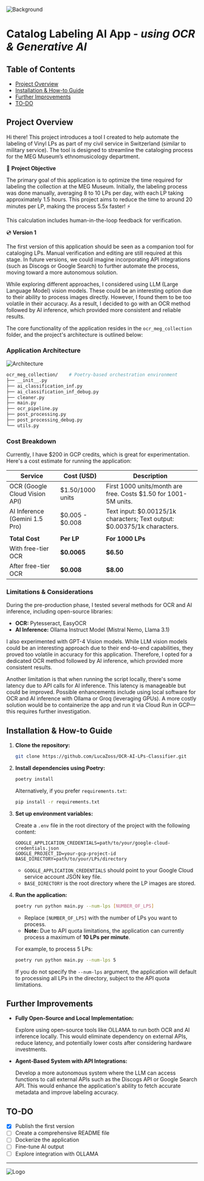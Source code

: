 
![Background](background_img.jpeg)

# Catalog Labeling AI App - *using OCR & Generative AI*

## Table of Contents

- [Project Overview](#project-overview)
- [Installation & How-to Guide](#installation--how-to-guide)
- [Further Improvements](#further-improvements)
- [TO-DO](#to-do)

## Project Overview

Hi there! This project introduces a tool I created to help automate the labeling of Vinyl LPs as part of my civil service in Switzerland (similar to military service). The tool is designed to streamline the cataloging process for the MEG Museum’s ethnomusicology department.

🎯 **Project Objective**

The primary goal of this application is to optimize the time required for labeling the collection at the MEG Museum. Initially, the labeling process was done manually, averaging 8 to 10 LPs per day, with each LP taking approximately 1.5 hours. This project aims to reduce the time to around 20 minutes per LP, making the process 5.5x faster! ⚡️ 

This calculation includes human-in-the-loop feedback for verification.

💿 **Version 1**

The first version of this application should be seen as a companion tool for cataloging LPs. Manual verification and editing are still required at this stage. In future versions, we could imagine incorporating API integrations (such as Discogs or Google Search) to further automate the process, moving toward a more autonomous solution.

While exploring different approaches, I considered using LLM (Large Language Model) vision models. These could be an interesting option due to their ability to process images directly. However, I found them to be too volatile in their accuracy. As a result, I decided to go with an OCR method followed by AI inference, which provided more consistent and reliable results.

The core functionality of the application resides in the `ocr_meg_collection` folder, and the project's architecture is outlined below:

### Application Architecture

![Architecture](architecture.png)

```bash
ocr_meg_collection/    # Poetry-based orchestration environment
├── __init__.py
├── ai_classification_inf.py
├── ai_classification_inf_debug.py
├── cleaner.py
├── main.py
├── ocr_pipeline.py
├── post_processing.py
├── post_processing_debug.py
└── utils.py
```

### **Cost Breakdown**

Currently, I have $200 in GCP credits, which is great for experimentation. Here's a cost estimate for running the application:

| Service                           | Cost (USD)         | Description                                                                 |
|-----------------------------------|--------------------|-----------------------------------------------------------------------------|
| OCR (Google Cloud Vision API)     | $1.50/1000 units   | First 1000 units/month are free. Costs $1.50 for 1001-5M units.             |
| AI Inference (Gemini 1.5 Pro)     | $0.005 - $0.008    | Text input: $0.00125/1k characters; Text output: $0.00375/1k characters.    |
|                                   |                    |                                                                             |
| **Total Cost**                    | **Per LP**         | **For 1000 LPs**                                                            |
| With free-tier OCR                | **$0.0065**        | **$6.50**                                                                   |
| After free-tier OCR               | **$0.008**         | **$8.00**                                                                   |

### **Limitations & Considerations**

During the pre-production phase, I tested several methods for OCR and AI inference, including open-source libraries:

- **OCR:** Pytesseract, EasyOCR
- **AI Inference:** Ollama Instruct Model (Mistral Nemo, Llama 3.1)

I also experimented with GPT-4 Vision models. While LLM vision models could be an interesting approach due to their end-to-end capabilities, they proved too volatile in accuracy for this application. Therefore, I opted for a dedicated OCR method followed by AI inference, which provided more consistent results.

Another limitation is that when running the script locally, there's some latency due to API calls for AI inference. This latency is manageable but could be improved. Possible enhancements include using local software for OCR and AI inference with Ollama or Groq (leveraging GPUs). A more costly solution would be to containerize the app and run it via Cloud Run in GCP—this requires further investigation.

## Installation & How-to Guide

1. **Clone the repository:**

    ```bash
    git clone https://github.com/LucaZoss/OCR-AI-LPs-Classifier.git
    ```
   
2. **Install dependencies using Poetry:**

    ```bash
    poetry install
    ```

   Alternatively, if you prefer `requirements.txt`:

    ```bash
    pip install -r requirements.txt
    ```

3. **Set up environment variables:**

   Create a `.env` file in the root directory of the project with the following content:

    ```
    GOOGLE_APPLICATION_CREDENTIALS=path/to/your/google-cloud-credentials.json
    GOOGLE_PROJECT_ID=your-gcp-project-id
    BASE_DIRECTORY=path/to/your/LPs/directory
    ```

   - `GOOGLE_APPLICATION_CREDENTIALS` should point to your Google Cloud service account JSON key file.
   - `BASE_DIRECTORY` is the root directory where the LP images are stored.

4. **Run the application:**

    ```bash
    poetry run python main.py --num-lps [NUMBER_OF_LPS]
    ```

   - Replace `[NUMBER_OF_LPS]` with the number of LPs you want to process.
   - **Note:** Due to API quota limitations, the application can currently process a maximum of **10 LPs per minute**.

   For example, to process 5 LPs:

    ```bash
    poetry run python main.py --num-lps 5
    ```

   If you do not specify the `--num-lps` argument, the application will default to processing all LPs in the directory, subject to the API quota limitations.

## Further Improvements

- **Fully Open-Source and Local Implementation:**

  Explore using open-source tools like OLLAMA to run both OCR and AI inference locally. This would eliminate dependency on external APIs, reduce latency, and potentially lower costs after considering hardware investments.

- **Agent-Based System with API Integrations:**

  Develop a more autonomous system where the LLM can access functions to call external APIs such as the Discogs API or Google Search API. This would enhance the application's ability to fetch accurate metadata and improve labeling accuracy.

## TO-DO

- [x] Publish the first version
- [ ] Create a comprehensive README file
- [ ] Dockerize the application
- [ ] Fine-tune AI output
- [ ] Explore integration with OLLAMA

---

![Logo](MEG.jpg)
